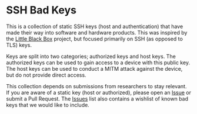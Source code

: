 # SSH Bad Keys

This is a collection of static SSH keys (host and authentication) that have made their way into software and hardware products. This was inspired by the [Little Black Box](https://code.google.com/p/littleblackbox/) project, but focused primarily on SSH (as opposed to TLS) keys.

Keys are split into two categories; authorized keys and host keys. The authorized keys can be used to gain access to a device with this public key. The host keys can be used to conduct a MITM attack against the device, but do not provide direct access.

This collection depends on submissions from researchers to stay relevant. If you are aware of a static key (host or authorized), please open an [Issue](https://github.com/rapid7/ssh-badkeys/issues) or submit a Pull Request. The [Issues](https://github.com/rapid7/ssh-badkeys/issues) list also contains a wishlist of known bad keys that we would like to include.




